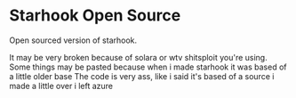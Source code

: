 # Starhook Open Source
Open sourced version of starhook.

It may be very broken because of solara or wtv shitsploit you're using.
Some things may be pasted because when i made starhook it was based of a little older base
The code is very ass, like i said it's based of a source i made a little over i left azure
